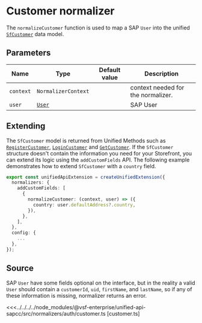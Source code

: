 # Customer normalizer

The `normalizeCustomer` function is used to map a SAP `User` into the unified [`SfCustomer`](/unified-data-layer/unified-data-model.html#sfcustomer) data model.

## Parameters

| Name   | Type                                                                                               | Default value | Description |
| ------ | -------------------------------------------------------------------------------------------------- | ------------- | ----------- |
| `context` | `NormalizerContext`                                                                          |               | context needed for the normalizer.                                                                |
| `user` | [`User`](https://docs.alokai.com/sapcc/reference/api/sap-commerce-webservices-sdk.user.html) |               | SAP User    |

## Extending

The `SfCustomer` model is returned from Unified Methods such as [`RegisterCustomer`](/unified-data-layer/unified-methods/authentication#registercustomer), [`LoginCustomer`](/unified-data-layer/unified-methods/authentication#logincustomer) and [`GetCustomer`](/unified-data-layer/unified-methods/authentication#getcustomer). If the `SfCustomer` structure doesn't contain the information you need for your Storefront, you can extend its logic using the `addCustomFields` API. The following example demonstrates how to extend `SfCustomer` with a `country` field.

```ts
export const unifiedApiExtension = createUnifiedExtension({
  normalizers: {
    addCustomFields: [
      {
        normalizeCustomer: (context, user) => ({
          country: user.defaultAddress?.country,
        }),
      },
    ],
  },
  config: {
    ...
  },
});
```

## Source

SAP `User` have some fields optional on the interface, but in the reality a valid `User` should contain a `customerId`, `uid`, `firstName`, and `lastName`, so if any of these information is missing, normalizer returns an error.

<<<../../../../node_modules/@vsf-enterprise/unified-api-sapcc/src/normalizers/auth/customer.ts [customer.ts]
